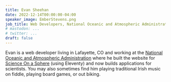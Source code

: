 ```yaml
---
title: Evan Sheehan
date: 2022-12-14T00:00:00-04:00
speaker_image: EmberStevens.png
job_title: Web Developers, National Oceanic and Atmospheric Administration
# mastodon: ...
# twitter: ...
draft: false
---
```


Evan is a web developer living in Lafayette, CO and working at the [National Oceanic and Atmospheric Administration](https://www.noaa.gov/) where he built the website for [Science On a Sphere](https://sos.noaa.gov/) (using Eleventy) and now builds applications for scientists. You may also sometimes find him playing traditional Irish music on fiddle, playing board games, or out biking.
